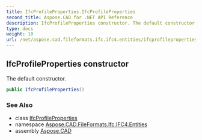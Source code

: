 ```yaml
---
title: IfcProfileProperties.IfcProfileProperties
second_title: Aspose.CAD for .NET API Reference
description: IfcProfileProperties constructor. The default constructor
type: docs
weight: 10
url: /net/aspose.cad.fileformats.ifc.ifc4.entities/ifcprofileproperties/ifcprofileproperties/
---
```

## IfcProfileProperties constructor

The default constructor.

```csharp
public IfcProfileProperties()
```

### See Also

* class [IfcProfileProperties](../)
* namespace [Aspose.CAD.FileFormats.Ifc.IFC4.Entities](../../ifcprofileproperties/)
* assembly [Aspose.CAD](../../../)



